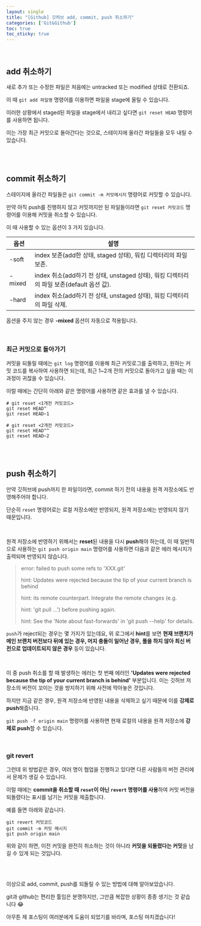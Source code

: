 ```yaml
---
layout: single
title: "[Github] 깃허브 add, commit, push 취소하기"
categories: ['Git&Github']
toc: true
toc_sticky: true
---
```


<br>

## add 취소하기

새로 추가 또는 수정한 파일은 처음에는 untracked 또는 modified 상태로 전환되죠. 

이 때 `git add 파일명` 명령어를 이용하면 파일을 stage에 올릴 수 있습니다. 

이러한 상황에서 staged된 파일을 stage에서 내리고 싶다면 `git reset HEAD` 명령어를 사용하면 됩니다. 

이는 가장 최근 커밋으로 돌아간다는 것으로, 스테이지에 올라간 파일들을 모두 내릴 수 있습니다. 

<br>

<br>

## commit 취소하기

스테이지에 올라간 파일들은 `git commit -m 커밋메시지` 명령어로 커밋할 수 있습니다. 

만약 아직 push를 진행하지 않고 커밋까지만 된 파일들이라면 `git reset 커밋코드` 명령어를 이용해 커밋을 취소할 수 있습니다. 

이 때 사용할 수 있는 옵션이 3 가지 있습니다. 

| 옵션   | 설명                                                         |
| ------ | ------------------------------------------------------------ |
| -soft  | index 보존(add한 상태, staged 상태), 워킹 디렉터리의 파일 보존. |
| -mixed | index 취소(add하기 전 상태, unstaged 상태), 워킹 디렉터리의 파일 보존(default 옵션 값). |
| -hard  | index 취소(add하기 전 상태, unstaged 상태), 워킹 디렉터리의 파일 삭제. |

옵션을 주지 않는 경우 **-mixed** 옵션이 자동으로 적용됩니다. 

<br>

### 최근 커밋으로 돌아가기

커밋을 되돌릴 때에는 `git log` 명령어를 이용해 최근 커밋로그를 출력하고, 원하는 커밋 코드를 복사하여 사용하면 되는데, 최근 1~2개 전의 커밋으로 돌아가고 싶을 때는 이 과정이 귀찮을 수 있습니다. 

이럴 때에는 간단히 아래와 같은 명령어를 사용하면 같은 효과를 낼 수 있습니다. 

```assembly
# git reset <1개전 커밋코드>
git reset HEAD^
git reset HEAD~1

# git reset <2개전 커밋코드>
git reset HEAD^^
git reset HEAD~2
```

<br>

<br>

## push 취소하기

만약 깃허브에 push까지 한 파일이라면, commit 하기 전의 내용을 원격 저장소에도 반영해주어야 합니다. 

단순히 `reset` 명령어로는 로컬 저장소에만 반영되지, 원격 저장소에는 반영되지 않기 때문입니다. 

<br>

원격 저장소에 반영하기 위해서는 **reset**된 내용을 다시 **push**해야 하는데, 이 때 일반적으로 사용하는 `git push origin main` 명령어를 사용하면 다음과 같은 에러 메시지가 출력되며 반영되지 않습니다. 

> error: failed to push some refs to 'XXX.git'
>
> hint: Updates were rejected because the tip of your current branch is behind
>
> hint: its remote counterpart. Integrate the remote changes (e.g.
>
> hint: 'git pull ...') before pushing again.
>
> hint: See the 'Note about fast-forwards' in 'git push --help' for details.

`push`가 reject되는 경우는 몇 가지가 있는데요, 위 로그에서 **hint**를 보면 **현재 브랜치가 메인 브랜치 버전보다 뒤에 있는 경우, 머지 충돌이 일어난 경우, 풀을 하지 않아 최신 버전으로 업데이트되지 않은 경우** 등이 있습니다. 

<br>

이 중 push 취소를 할 때 발생하는 에러는 첫 번째 에러인 **'Updates were rejected because the tip of your current branch is behind'** 부분입니다. 이는 깃허브 저장소의 버전이 꼬이는 것을 방지하기 위해 사전에 막아놓은 것입니다. 

하지만 지금 같은 경우, 원격 저장소에 반영된 내용을 삭제하고 싶기 때문에 이를 **강제로 push**해줍니다. 

`git push -f origin main` 명령어를 사용하면 현재 로컬의 내용을 원격 저장소에 **강제로 push**할 수 있습니다. 

<br>

### git revert

그런데 위 방법같은 경우, 여러 명이 협업을 진행하고 있다면 다른 사람들의 버전 관리에서 문제가 생길 수 있습니다. 

이럴 때에는 **commit을 취소할 때 `reset`이 아닌 `revert` 명령어를 사용**하여 커밋 버전을 되돌렸다는 표시를 남기는 커밋을 제출합니다. 

예를 들면 아래와 같습니다. 

```assembly
git revert 커밋코드
git commit -m 커밋 메시지
git push origin main
```

위와 같이 하면, 이전 커밋을 완전히 취소하는 것이 아니라 **커밋을 되돌렸다는 커밋**을 남길 수 있게 되는 것입니다. 

<br>

<br>

이상으로 add, commit, push를 되돌릴 수 있는 방법에 대해 알아보았습니다. 

git과 github는 편리한 툴임은 분명하지만, 그만큼 복잡한 상황이 종종 생기는 것 같습니다 😂

아무튼 제 포스팅이 여러분에게 도움이 되었기를 바라며, 포스팅 마치겠습니다!